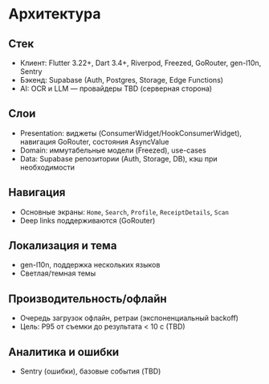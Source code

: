 # Архитектура

## Стек

- Клиент: Flutter 3.22+, Dart 3.4+, Riverpod, Freezed, GoRouter, gen-l10n, Sentry
- Бэкенд: Supabase (Auth, Postgres, Storage, Edge Functions)
- AI: OCR и LLM — провайдеры TBD (серверная сторона)

## Слои

- Presentation: виджеты (ConsumerWidget/HookConsumerWidget), навигация GoRouter, состояния AsyncValue
- Domain: иммутабельные модели (Freezed), use-cases
- Data: Supabase репозитории (Auth, Storage, DB), кэш при необходимости

## Навигация

- Основные экраны: `Home`, `Search`, `Profile`, `ReceiptDetails`, `Scan`
- Deep links поддерживаются (GoRouter)

## Локализация и тема

- gen-l10n, поддержка нескольких языков
- Светлая/темная темы

## Производительность/офлайн

- Очередь загрузок офлайн, ретраи (экспоненциальный backoff)
- Цель: P95 от съемки до результата < 10 c (TBD)

## Аналитика и ошибки

- Sentry (ошибки), базовые события (TBD)
